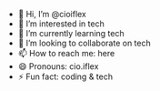 - 👋 Hi, I’m @cioiflex
- 👀 I’m interested in tech
- 🌱 I’m currently learning tech
- 💞️ I’m looking to collaborate on tech
- 📫 How to reach me: here
- 😄 Pronouns: cio.iflex
- ⚡ Fun fact: coding & tech

<!---
cioiflex/cioiflex is a ✨ special ✨ repository because its `README.md` (this file) appears on your GitHub profile.
You can click the Preview link to take a look at your changes.
--->
